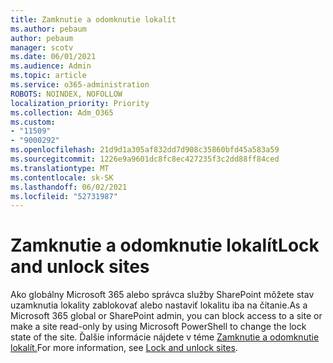 ```yaml
---
title: Zamknutie a odomknutie lokalít
ms.author: pebaum
author: pebaum
manager: scotv
ms.date: 06/01/2021
ms.audience: Admin
ms.topic: article
ms.service: o365-administration
ROBOTS: NOINDEX, NOFOLLOW
localization_priority: Priority
ms.collection: Adm_O365
ms.custom:
- "11509"
- "9000292"
ms.openlocfilehash: 21d9d1a305af832dd7d908c35860bfd45a583a59
ms.sourcegitcommit: 1226e9a9601dc8fc8ec427235f3c2dd88ff84ced
ms.translationtype: MT
ms.contentlocale: sk-SK
ms.lasthandoff: 06/02/2021
ms.locfileid: "52731987"
---
```

# <a name="lock-and-unlock-sites"></a><span data-ttu-id="2bc82-102">Zamknutie a odomknutie lokalít</span><span class="sxs-lookup"><span data-stu-id="2bc82-102">Lock and unlock sites</span></span>

<span data-ttu-id="2bc82-103">Ako globálny Microsoft 365 alebo správca služby SharePoint môžete stav uzamknutia lokality zablokovať alebo nastaviť lokalitu iba na čítanie.</span><span class="sxs-lookup"><span data-stu-id="2bc82-103">As a Microsoft 365 global or SharePoint admin, you can block access to a site or make a site read-only by using Microsoft PowerShell to change the lock state of the site.</span></span> <span data-ttu-id="2bc82-104">Ďalšie informácie nájdete v téme [Zamknutie a odomknutie lokalít.](/sharepoint/manage-lock-status)</span><span class="sxs-lookup"><span data-stu-id="2bc82-104">For more information, see [Lock and unlock sites](/sharepoint/manage-lock-status).</span></span>
